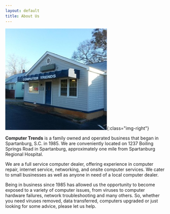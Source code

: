 ```yaml
---
layout: default
title: About Us
---
```

![storefront](/images/storefront.jpg){:class="img-right"}

**Computer Trends** is a family owned and operated business that began in Spartanburg, S.C. in 1985.
We are conveniently located on 1237 Boiling Springs Road in Spartanburg, approximately one mile from Spartanburg Regional Hospital.

We are a full service computer dealer, offering experience in computer repair, internet service, networking, and onsite computer services.
We cater to small businesses as well as anyone in need of a local computer dealer.

Being in business since 1985 has allowed us the opportunity to become exposed to a variety of computer issues,
from viruses to computer hardware failures, network troubleshooting and many others.
So, whether you need viruses removed, data transferred, computers upgraded or just looking for some advice, please let us help.
